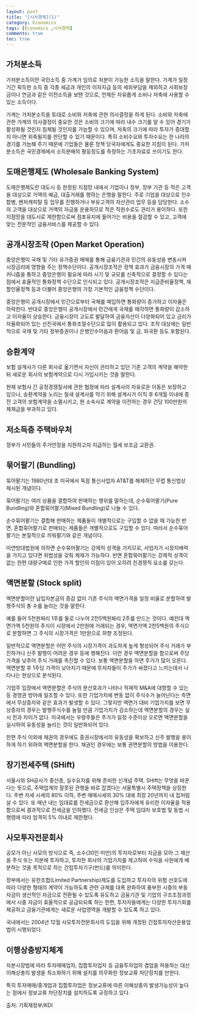 ```yaml
---
layout: post
title: "[시사경제](1)"
category: Economics
tags: [Economics ,시사경제]
comments: true
toc: true
---
```

## 가처분소득

가처분소득이란 국민소득 중 가계가 임의로 처분이 가능한 소득을 말한다. 가계가 일정기간 획득한 소득 중 각종 세금과 개인의 이자지급 등의 세외부담을 제외하고 사회보장금이나 연금과 같은 이전소득을 보탠 것으로, 언제든 자유롭게 소비나 저축에 사용할 수 있는 소득이다. 

가계는 가처분소득을 토대로 소비와 저축에 관한 의사결정을 하게 된다. 소비와 저축에 관한 가계의 의사결정이 중요한 것은 소비의 크기에 따라 내수 크기를 알 수 있어 경기가 활성화될 것인지 침체될 것인지를 가늠할 수 있으며, 저축의 크기에 따라 투자가 증대할지 아니면 위축될지를 판단할 수 있기 때문이다. 특히 소비수요와 투자수요는 한 나라의 경기를 가늠해 주기 때문에 기업들은 물론 정책 당국자에게도 중요한 지침이 된다. 가처분소득은 국민경제에서 소득분배의 평등정도를 측정하는 기초자료로 쓰이기도 한다.

## 도매은행제도 (Wholesale Banking System)

도매은행제도란 대도시 등 한정된 지점망 내에서 기업이나 정부, 정부 기관 등 적은 고객을 대상으로 거액의 예금, 대출거래를 행하는 은행을 말한다. 주로 기업을 대상으로 인수합병, 벤처캐피탈 등 업무를 진행하거나 부유고객의 자산관리 업무 등을 담당한다. 소수의 고객을 대상으로 거액의 자금을 운용하므로 적은 직원수로도 관리가 용이하다. 또한 지점망을 대도시로 제한함으로써 점포유지에 들어가는 비용을 절감할 수 있고, 고객에 맞는 전문적인 금융서비스를 제공할 수 있다.

## 공개시장조작 (Open Market Operation)

중앙은행이 국채 및 기타 유가증권 매매를 통해 금융기관과 민간의 유동성을 변동시켜 시장금리에 영향을 주는 정책수단이다. 공개시장조작은 정책 효과가 금융시장의 가격 매커니즘을 통하고 중앙은행이 필요에 따라 시기 및 규모를 신축적으로 결정할 수 있다는 점에서 효율적인 통화정책 수단으로 인식되고 있다. 공개시장조작은 지급준비율정책, 재할인율정책 등과 더불어 중앙은행의 가장 기본적인 금융정책 수단이다. 

중앙은행이 공개시장에서 민간으로부터 국채를 매입하면 통화량이 증가하고 이자율은 하락한다. 반대로 중앙은행이 공개시장에서 민간에게 국채를 매각하면 통화량이 감소하고 이자율이 상승한다. 금융시장이 고도로 발달하여 금융자산이 다양화되어 있고 금리가 자율화되어 있는 선진국에서 통화조절수단으로 많이 활용되고 있다. 조작 대상에는 일반적으로 국채 및 기타 정부증권이나 은행인수어음과 환어음 및 금, 외국환 등도 포함된다.

## 승환계약

보험 설계사가 다른 회사로 옮기면서 자신이 관리하고 있던 기존 고객의 계약을 해약한 뒤 새로운 회사의 보험계약으로 다시 가입시키는 것을 말한다.

현재 보험사 간 공정경쟁질서에 관한 협정에 따라 설계사의 자유로운 이동은 보장하고 있으나, 승환계약을 노리는 철새 설계사를 막기 위해 설계사가 이직 후 6개월 이내에 종전 고객의 보험계약을 소멸시키고, 현 소속사로 계약을 이전하는 경우 건당 100만원의 제재금을 부과하고 있다.

## 저소득층 주택바우처

정부가 서민들의 주거안정을 지원하고자 지급하는 월세 보조금 교환권.

## 묶어팔기 (Bundling)

묶어팔기는 1980년대 초 미국에서 독점 통신사업자 AT&T를 해체하던 무렵 통신법상 제시된 개념이다.

묶어팔기는 여러 상품을 결합하여 판매하는 행위를 말하는데, 순수묶어팔기(Pure Bundling)와 혼합묶어팔기(Mixed Bundling)로 나눌 수 있다.

순수묶어팔기는 결합해 판매하는 제품들이 개별적으로는 구입할 수 없을 때 가능한 반면, 혼합묶어팔기로 판매되는 제품들은 개별적으로도 구입할 수 있다. 따라서 순수묶어팔기는 본질적으로 끼워팔기와 같은 개념이다. 

미연방대법원에 의하면 순수묶어팔기는 강제적 성격을 가지므로, 사업자가 시장지배력을 가지고 있다면 위법성을 갖춰 제재가 가능하다. 반면 혼합묶어팔기는 강제적 성격이 없는 한편 대량구매로 인한 가격 할인의 이점이 있어 오히려 친경쟁적 요소를 갖는다.

## 액면분할 (Stock split)

액면분할이란 납입자본금의 증감 없이 기존 주식의 액면가격을 일정 비율로 분할하여 발행주식의 총 수를 늘리는 것을 말한다.

예를 들어 5천원짜리 1주를 둘로 나누어 2천5백원짜리 2주를 만드는 것이다. 예컨대 액면가액 5천원의 주식이 시장에서 2만원에 거래되는 경우, 액면가액 2천5백원의 주식으로 분할하면 그 주식의 시장가격은 1만원으로 하향 조정된다. 

일반적으로 액면분할은 어떤 주식의 시장가격이 과도하게 높게 형성되어 주식 거래가 부진하거나 신주 발행이 어려운 경우 등에 행해진다. 이런 경우 액면분할을 함으로써 주당 가격을 낮추어 주식 거래를 촉진할 수 있다. 보통 액면분할을 하면 주가가 많이 오른다. 액면분할 후 1주당 가격이 낮아지기 때문에 투자자들이 주가가 싸졌다고 느끼는데서 나타나는 현상으로 분석된다. 

기업주 입장에서 액면분할은 주식의 분산효과가 나타나 적재적 M&A에 대항할 수 있는 등 경영권 방어에 일조할 수 있다. 또한 기업가치에 변동 없이 주식수가 늘어난다는 측면에서 무상증자와 같은 효과가 발생할 수 있다. 그렇지만 액면가 대비 기업가치를 보면 무상증자의 경우는 발행주식수를 늘릴 만큼 기업가치가 감소하는데 액면분할의 경우는 실시 전과 차이가 없다. 미국에서는 우량주들은 주가가 일정 수준이상 오르면 액면분할을 실시하여 유동성을 늘리는 것이 일반화되어 있다.

한편 주식 이외에 채권의 경우에도 증권시장에서의 유동성을 확보하고 신주 발행을 용이하게 하기 위하여 액면분할을 한다. 채권인 경우에는 보통 권면분할의 방법을 이용한다.

## 장기전세주택 (SHift)

서울시와 SH공사가 중산층, 실수요자를 위해 준비한 신개념 주택. SHift는 무엇을 바꾼다는 뜻으로, 주택업계의 잘못된 관행을 바로 잡겠다는 서울특별시 주택정책을 상징한다. 주변 저세 시세의 80% 이하, 주변 매매시세의 30% 대에 최장 20년까지 내 집처럼 살 수 있다. 또 매년 내는 임대료를 전세금으로 환산해 입주자에게 유리한 이자율을 적용함으로써 결과적으로 전세금을 인하했다. 전세금 인상은 주택 임대차 보호법 및 동법 시행령에 따라 엄격히 5% 이내로 제한했다.

## 사모투자전문회사

공모가 아닌 사모의 방식으로 즉, 소수(30인 미만)의 투자자로부터 자금을 모아 그 재산을 주식 또는 지분에 투자하고, 투자한 회사의 기업가치를 제고하여 수익을 사원에게 배분하는 것을 목적으로 하는 간접투자기구(펀드)를 의미한다.

정부에서는 유한조합(Limited Partnership)제도를 도입하고 투자자의 위험 선호도에 따라 다양한 형태의 계약이 가능하도록 관련 규제를 대폭 완화하여 풍부한 시중의 부동자금이 생산적인 자금으로 전환될 수 있도록 유도하고 금융기관 및 기업의 구조조정과정에서 시중 자금이 효율적으로 공급되되록 하는 한편, 투자자들에게는 다양한 투자기회를 제공하고 금융기관에게는 새로운 사업영역을 개발할 수 있도록 하고 있다.

국내에서는 2004년 12월 사모투자전문회사의 도입을 위해 개정된 간접투자자산운용업법이 시행되었다.

## 이행상충방지체계

자본시장법에 따라 투자매매업자, 집합투자업자 등 금융투자업의 겸업을 허용하는 대신 이해상충의 발생을 최소화하기 위해 설치를 의무화한 정보교류 차단장치를 만한다. 

특히 투자매매/중개업과 집합투자업은 정보교류에 따른 이해상충의 발생가능성이 높다는 점에서 정보교류 차단장치를 설치하도록 규정하고 있다.

출처: 기획재정부/KDI